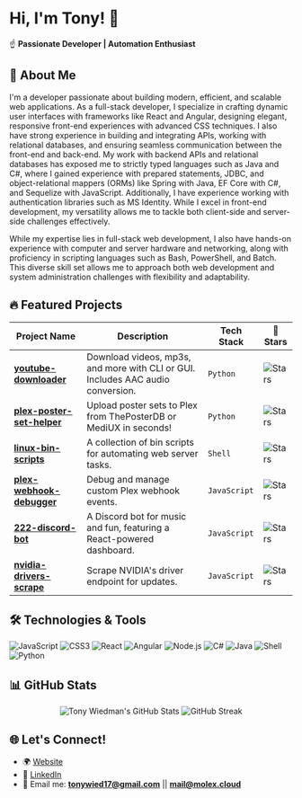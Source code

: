 # Hi, I'm Tony! 🤙

☝️ **Passionate Developer | Automation Enthusiast**

## 🫴 About Me  
I'm a developer passionate about building modern, efficient, and scalable web applications. As a full-stack developer, I specialize in crafting dynamic user interfaces with frameworks like React and Angular, designing elegant, responsive front-end experiences with advanced CSS techniques. I also have strong experience in building and integrating APIs, working with relational databases, and ensuring seamless communication between the front-end and back-end. My work with backend APIs and relational databases has exposed me to strictly typed languages such as Java and C#, where I gained experience with prepared statements, JDBC, and object-relational mappers (ORMs) like Spring with Java, EF Core with C#, and Sequelize with JavaScript. Additionally, I have experience working with authentication libraries such as MS Identity. While I excel in front-end development, my versatility allows me to tackle both client-side and server-side challenges effectively.

While my expertise lies in full-stack web development, I also have hands-on experience with computer and server hardware and networking, along with proficiency in scripting languages such as Bash, PowerShell, and Batch. This diverse skill set allows me to approach both web development and system administration challenges with flexibility and adaptability.
 
## 🔥 Featured Projects  

| Project Name                  | Description                                                                                   | Tech Stack           | 🌟 Stars |
|-------------------------------|-----------------------------------------------------------------------------------------------|----------------------|----------|
| **[youtube-downloader](https://github.com/tonywied17/youtube-downloader)** | Download videos, mp3s, and more with CLI or GUI. Includes AAC audio conversion.         | `Python`             | ![Stars](https://img.shields.io/github/stars/tonywied17/youtube-downloader?style=social) |
| **[plex-poster-set-helper](https://github.com/tonywied17/plex-poster-set-helper)** | Upload poster sets to Plex from ThePosterDB or MediUX in seconds!                      | `Python`             | ![Stars](https://img.shields.io/github/stars/tonywied17/plex-poster-set-helper?style=social) |
| **[linux-bin-scripts](https://github.com/tonywied17/linux-bin-scripts)** | A collection of bin scripts for automating web server tasks.                           | `Shell`              | ![Stars](https://img.shields.io/github/stars/tonywied17/linux-bin-scripts?style=social) |
| **[plex-webhook-debugger](https://github.com/tonywied17/plex-webhook-debugger)** | Debug and manage custom Plex webhook events.                                           | `JavaScript`         | ![Stars](https://img.shields.io/github/stars/tonywied17/plex-webhook-debugger?style=social) |
| **[222-discord-bot](https://github.com/tonywied17/222-discord-bot)** | A Discord bot for music and fun, featuring a React-powered dashboard.                  | `JavaScript`         | ![Stars](https://img.shields.io/github/stars/tonywied17/222-discord-bot?style=social) |
| **[nvidia-drivers-scrape](https://github.com/tonywied17/nvidia-drivers-scrape)** | Scrape NVIDIA's driver endpoint for updates.                                           | `JavaScript`         | ![Stars](https://img.shields.io/github/stars/tonywied17/nvidia-drivers-scrape?style=social) |

## 🛠️ Technologies & Tools  

![JavaScript](https://img.shields.io/badge/-JavaScript-F7DF1E?logo=javascript&logoColor=black&style=for-the-badge)
![CSS3](https://img.shields.io/badge/-CSS3-1572B6?logo=css3&logoColor=white&style=for-the-badge)
![React](https://img.shields.io/badge/-React-61DAFB?logo=react&logoColor=black&style=for-the-badge)
![Angular](https://img.shields.io/badge/-Angular-DD0031?logo=angular&logoColor=white&style=for-the-badge)
![Node.js](https://img.shields.io/badge/-Node.js-339933?logo=node.js&logoColor=white&style=for-the-badge)
![C#](https://img.shields.io/badge/-C%23-800080?logo=csharp&logoColor=white&style=for-the-badge)
![Java](https://img.shields.io/badge/-Java-007396?logo=java&logoColor=white&style=for-the-badge)
![Shell](https://img.shields.io/badge/-Shell-4EAA25?logo=gnu-bash&logoColor=white&style=for-the-badge)
![Python](https://img.shields.io/badge/-Python-3776AB?logo=python&logoColor=white&style=for-the-badge)


## 📊 GitHub Stats  

<p align="center">
  <img src="https://github-readme-stats.vercel.app/api?username=tonywied17&show_icons=true&hide_rank=true&theme=tokyonight" alt="Tony Wiedman's GitHub Stats" />
  <img src="https://github-readme-streak-stats.herokuapp.com/?user=tonywied17&theme=tokyonight" alt="GitHub Streak" />
</p>

## 🌐 Let's Connect!  

- 🌍 [Website](https://molexworks.com)
- 💼 [LinkedIn](https://www.linkedin.com/in/tony-wiedman-1ba44a187/)
- 📧 Email me: **tonywied17@gmail.com** || **mail@molex.cloud**
